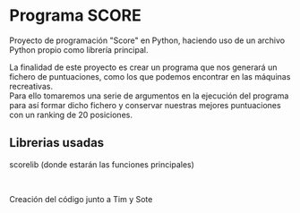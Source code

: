 <h1>Programa SCORE</h1>
<p>Proyecto de programación "Score" en Python, haciendo uso de un archivo Python propio como librería principal.</p>
<p>
  La finalidad de este proyecto es crear un programa que nos generará un fichero de puntuaciones, como los que podemos encontrar en las máquinas recreativas.<br>
  Para ello tomaremos una serie de argumentos en la ejecución del programa para así formar dicho fichero y conservar nuestras mejores puntuaciones con un ranking de 20 posiciones.
</p>
<h2>Librerias usadas</h2>
<p>scorelib (donde estarán las funciones principales)</p>
<br>
<p>Creación del código junto a Tim y Sote</p>
